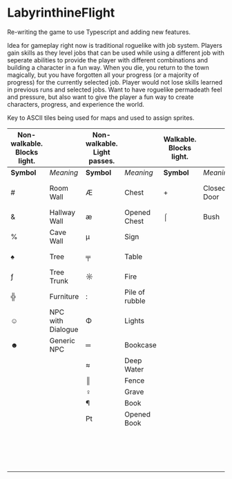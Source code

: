 ﻿# LabyrinthineFlight

Re-writing the game to use Typescript and adding new features.

Idea for gameplay right now is traditional roguelike with job system. Players gain skills as they level jobs that can be used while using a different job with seperate abilities to provide the player with different combinations and building a character in a fun way. When you die, you return to the town magically, but you have forgotten all your progress (or a majority of progress) for the currently selected job. Player would not lose skills learned in previous runs and selected jobs. Want to have roguelike permadeath feel and pressure, but also want to give the player a fun way to create characters, progress, and experience the world.

Key to ASCII tiles being used for maps and used to assign sprites.

| Non-walkable. Blocks light. |                   | Non-walkable. Light passes. |                 | Walkable. Blocks light. |             | Walkable. Light passes. |                       |
|-----------------------------|-------------------|-----------------------------|-----------------|-------------------------|-------------|-------------------------|-----------------------|
| **Symbol**                      | *Meaning*           | **Symbol**                      | *Meaning*         | **Symbol**                  | *Meaning*     | **Symbol**                  | *Meaning*               |
| #                           | Room Wall         | Æ                           | Chest           | +                       | Closed Door |                         | Generic Walkable Tile |
| &                           | Hallway Wall      | æ                           | Opened Chest    | ⌠                       | Bush        | .                       | Room Floor            |
| %                           | Cave Wall         | µ                           | Sign            |                         |             | ,                       | Hallway Floor         |
| ♠                           | Tree              | ╤                           | Table           |                         |             | `                       | Cave Floor            |
| ƒ                           | Tree Trunk        | ☼                           | Fire            |                         |             | "                       | path                  |
| ╬                           | Furniture         | :                           | Pile of rubble  |                         |             | -                       | Open Door             |
| ☺                           | NPC with Dialogue | Φ                           | Lights          |                         |             | <                       | Stairs Up             |
| ☻                           | Generic NPC       | ═                           | Bookcase        |                         |             | >                       | Stairs Down           |
|                             |                   | ≈                           | Deep Water      |                         |             | Θ                       | Bed                   |
|                             |                   | ║                           | Fence           |                         |             | ╥                       | Chair                 |
|                             |                   | ♀                           | Grave           |                         |             | ~                       | Water                 |
|                             |                   | ¶                           | Book            |                         |             | ╣                       | Gate                  |
|                             |                   | ₧                           | Opened Book     |                         |             | ╠                       | Opened Gate           |
|                             |                   |                             |                 |                         |             | ⌡                       | Dead Bush             |
|                             |                   |                             |                 |                         |             | ⁿ                       | Plant                 |
|                             |                   |                             |                 |                         |             | ░                       | Crops                 |